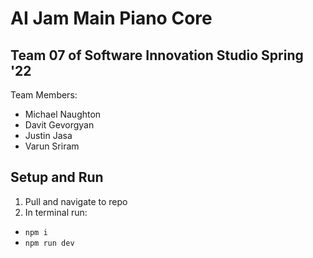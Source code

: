 # AI Jam Main Piano Core

## Team 07 of Software Innovation Studio Spring '22 
Team Members:
- Michael Naughton 
- Davit Gevorgyan 
- Justin Jasa
- Varun Sriram 

## Setup and Run 
1. Pull and navigate to repo 
2. In terminal run:
- `npm i` 
- `npm run dev` 
